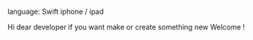 language: Swift iphone / ipad 

Hi dear developer if you want make or create  something new Welcome !
